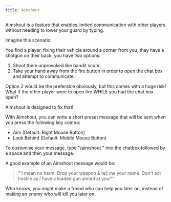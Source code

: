 ```yaml
---
title: Aimshout
---
```


Aimshout is a feature that enables limited communication with other players
without needing to lower your guard by typing.

Imagine this scenario:

You find a player, fixing their vehicle around a corner from you, they have a
shotgun on their back, you have two options:

1. Shoot them unprovoked like bandit scum
2. Take your hand away from the fire button in order to open the chat box and
   attempt to communicate.

Option 2 would be the preferable obviously, but this comes with a huge risk!
What if the other player were to open fire WHILE you had the chat box open?

Aimshout is designed to fix that!

With Aimshout, you can write a short preset message that will be sent when you
press the following key combo:

- Aim (Default: Right Mouse Button)
- Look Behind (Default: Middle Mouse Button)

To customise your message, type "/aimshout " into the chatbox followed by a
space and then your message.

A good example of an Aimshout message would be:

> "'I mean no harm. Drop your weapon & tell me your name. Don't act hostile as I
> have a loaded gun aimed at you!"'

Who knows, you might make a friend who can help you later on, instead of making
an enemy who will kill you later on.
